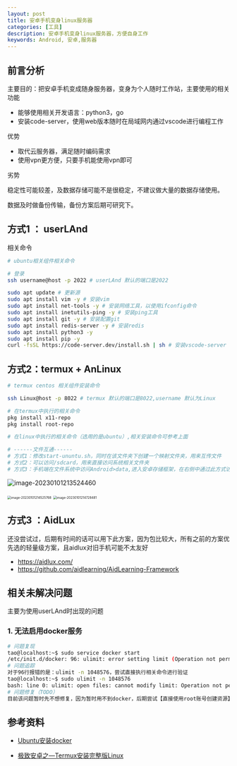 ```yaml
---
layout: post
title: 安卓手机变身linux服务器
categories: [工具]
description: 安卓手机变身linux服务器，方便自身工作
keywords: Android, 安卓,服务器
---
```


## 前言分析

主要目的：把安卓手机变成随身服务器，变身为个人随时工作站，主要使用的相关功能

- 能够使用相关开发语言：python3，go
- 安装code-server，使用web版本随时在局域网内通过vscode进行编程工作

优势

- 取代云服务器，满足随时编码需求
- 使用vpn更方便，只要手机能使用vpn即可

劣势

稳定性可能较差，及数据存储可能不是很稳定，不建议做大量的数据存储使用。

数据及时做备份传输，备份方案后期可研究下。



## 方式1 ： userLAnd

相关命令

```sh
# ubuntu相关组件相关命令

# 登录
ssh username@host -p 2022 # userLAnd 默认的端口是2022

sudo apt update # 更新源
sudo apt install vim -y # 安装vim
sudo apt install net-tools -y # 安装网络工具，以使用ifconfig命令
sudo apt install inetutils-ping -y # 安装ping工具
sudo apt install git -y # 安装配置git
sudo apt install redis-server -y # 安装redis
sudo apt install python3 -y
sudo apt install pip -y
curl -fsSL https://code-server.dev/install.sh | sh # 安装vscode-server
```



## 方式2：termux + AnLinux

```sh
# termux centos 相关组件安装命令

ssh Linux@host -p 8022 # termux 默认的端口是8022,username 默认为Linux

# 在termux中执行的相关命令
pkg install x11-repo
pkg install root-repo

# 在linux中执行的相关命令（选用的是ubuntu）,相关安装命令可参考上面

# ------文件互通------
# 方式1：修改start-ununtu.sh，同时在该文件夹下创建一个映射文件夹，用来互传文件
# 方式2：可以访问/sdcard，用来直接访问系统相关文件夹
# 方式3：手机端在文件系统中访问Android>data,进入安卓存储框架，在右侧中通过此方式访问文档

```

![image-20230101213524460](http://beangogo.cn/assets/images/artcles/2023-01-01-android-linux.assets/image-20230101213524460.png)

<img src="http://beangogo.cn/assets/images/artcles/2023-01-01-android-linux.assets/image-20230101214525768.png" alt="image-20230101214525768" style="zoom:50%;" />

<img src="http://beangogo.cn/assets/images/artcles/2023-01-01-android-linux.assets/image-20230101214728481.png" alt="image-20230101214728481" style="zoom:50%;" />

## 方式3 ：AidLux

还没尝试过，后期有时间的话可以用下此方案，因为包比较大，所有之前的方案优先选的轻量级方案，且aidlux对旧手机可能不太友好

- https://aidlux.com/
- https://github.com/aidlearning/AidLearning-Framework



## 相关未解决问题

主要为使用userLAnd时出现的问题

###  1. 无法启用docker服务

```sh
# 问题复现
tao@localhost:~$ sudo service docker start
/etc/init.d/docker: 96: ulimit: error setting limit (Operation not permitted)
# 问题追踪
对于96行报错的是：ulimit -n 1048576，尝试直接执行相关命令进行验证
tao@localhost:~$ sudo ulimit -n 1048576
bash: line 0: ulimit: open files: cannot modify limit: Operation not permitted
# 问题修复（TODO）
目前该问题暂时先不想修复，因为暂时用不到docker，后期尝试【直接使用root账号创建资源】将账号统一化，看下该问题能否修复
```



## 参考资料

- [Ubuntu安装docker](https://yeasy.gitbook.io/docker_practice/install/ubuntu)

- [极致安卓之—Termux安装完整版Linux](https://zhuanlan.zhihu.com/p/95865982)


